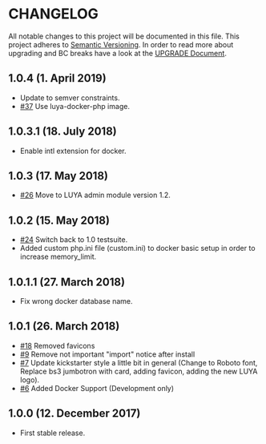 # CHANGELOG

All notable changes to this project will be documented in this file. This project adheres to [Semantic Versioning](http://semver.org/).
In order to read more about upgrading and BC breaks have a look at the [UPGRADE Document](UPGRADE.md).

## 1.0.4 (1. April 2019)

+ Update to semver constraints.
+ [#37](https://github.com/luyadev/luya-kickstarter/issues/37) Use luya-docker-php image.

## 1.0.3.1 (18. July 2018)

+ Enable intl extension for docker.

## 1.0.3 (17. May 2018)

+ [#26](https://github.com/luyadev/luya-kickstarter/issues/26) Move to LUYA admin module version 1.2.

## 1.0.2 (15. May 2018)

+ [#24](https://github.com/luyadev/luya-kickstarter/issues/24) Switch back to 1.0 testsuite.
+ Added custom php.ini file (custom.ini) to docker basic setup in order to increase memory_limit.

## 1.0.1.1 (27. March 2018)

+ Fix wrong docker database name.

## 1.0.1 (26. March 2018)

+ [#18](https://github.com/luyadev/luya-kickstarter/issues/18) Removed favicons
+ [#9](https://github.com/luyadev/luya-kickstarter/pull/9) Remove not important  "import" notice after install
+ [#7](https://github.com/luyadev/luya-kickstarter/pull/7) Update kickstarter style a little bit in general (Change to Roboto font, Replace bs3 jumbotron with card, adding favicon, adding the new LUYA logo).
+ [#6](https://github.com/luyadev/luya-kickstarter/issues/6) Added Docker Support (Development only)

## 1.0.0 (12. December 2017)

+ First stable release.
